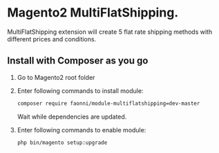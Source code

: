 # Magento2 MultiFlatShipping. 
MultiFlatShipping extension will create 5 flat rate shipping methods with different prices and conditions.

## Install with Composer as you go

1. Go to Magento2 root folder

2. Enter following commands to install module:

    ```bash
    composer require faonni/module-multiflatshipping=dev-master
    ```
   Wait while dependencies are updated.

3. Enter following commands to enable module:

    ```bash
    php bin/magento setup:upgrade
    ```
